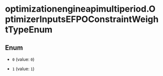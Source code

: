 # optimizationengineapimultiperiod.OptimizerInputsEFPOConstraintWeightTypeEnum

## Enum


* `0` (value: `0`)

* `1` (value: `1`)


